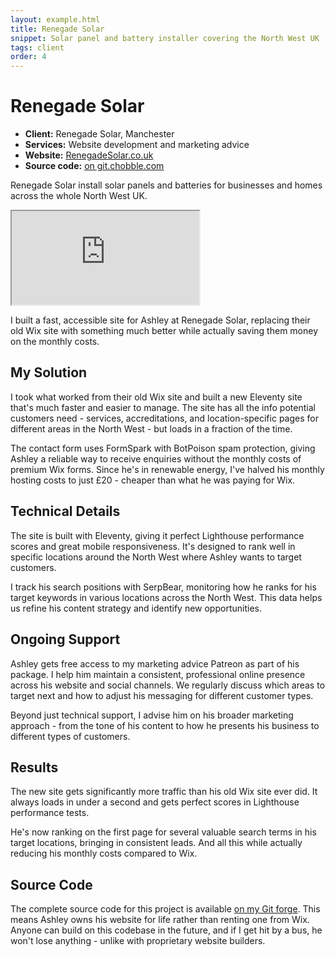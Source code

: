 ```yaml
---
layout: example.html
title: Renegade Solar
snippet: Solar panel and battery installer covering the North West UK
tags: client
order: 4
---
```


# Renegade Solar

- **Client:** Renegade Solar, Manchester
- **Services:** Website development and marketing advice
- **Website:** [RenegadeSolar.co.uk](https://renegade-solar.co.uk)
- **Source code:** [on git.chobble.com](https://git.chobble.com/hosted-by-chobble/renegade-solar)

Renegade Solar install solar panels and batteries for businesses and homes across the whole North West UK.

<iframe src="https://renegade-solar.co.uk"></iframe>

I built a fast, accessible site for Ashley at Renegade Solar, replacing their old Wix site with something much better while actually saving them money on the monthly costs.

## My Solution

I took what worked from their old Wix site and built a new Eleventy site that's much faster and easier to manage. The site has all the info potential customers need - services, accreditations, and location-specific pages for different areas in the North West - but loads in a fraction of the time.

The contact form uses FormSpark with BotPoison spam protection, giving Ashley a reliable way to receive enquiries without the monthly costs of premium Wix forms. Since he's in renewable energy, I've halved his monthly hosting costs to just £20 - cheaper than what he was paying for Wix.

## Technical Details

The site is built with Eleventy, giving it perfect Lighthouse performance scores and great mobile responsiveness. It's designed to rank well in specific locations around the North West where Ashley wants to target customers.

I track his search positions with SerpBear, monitoring how he ranks for his target keywords in various locations across the North West. This data helps us refine his content strategy and identify new opportunities.

## Ongoing Support

Ashley gets free access to my marketing advice Patreon as part of his package. I help him maintain a consistent, professional online presence across his website and social channels. We regularly discuss which areas to target next and how to adjust his messaging for different customer types.

Beyond just technical support, I advise him on his broader marketing approach - from the tone of his content to how he presents his business to different types of customers.

## Results

The new site gets significantly more traffic than his old Wix site ever did. It always loads in under a second and gets perfect scores in Lighthouse performance tests.

He's now ranking on the first page for several valuable search terms in his target locations, bringing in consistent leads. And all this while actually reducing his monthly costs compared to Wix.

## Source Code

The complete source code for this project is available [on my Git forge](https://git.chobble.com/hosted-by-chobble/renegade-solar). This means Ashley owns his website for life rather than renting one from Wix. Anyone can build on this codebase in the future, and if I get hit by a bus, he won't lose anything - unlike with proprietary website builders.
